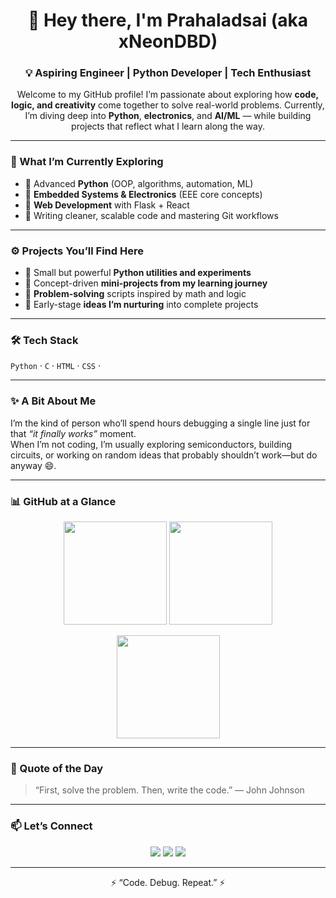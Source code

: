 <!-- Profile README for xNeonDBD -->

<h1 align="center">👋 Hey there, I'm Prahaladsai (aka xNeonDBD)</h1>
<h3 align="center">💡 Aspiring Engineer | Python Developer | Tech Enthusiast</h3>

<p align="center">
Welcome to my GitHub profile! I’m passionate about exploring how <b>code, logic, and creativity</b> come together to solve real-world problems.  
Currently, I’m diving deep into <b>Python</b>, <b>electronics</b>, and <b>AI/ML</b> — while building projects that reflect what I learn along the way.
</p>

---

### 🧠 What I’m Currently Exploring
- 🔹 Advanced **Python** (OOP, algorithms, automation, ML)
- 🔹 **Embedded Systems & Electronics** (EEE core concepts)
- 🔹 **Web Development** with Flask + React
- 🔹 Writing cleaner, scalable code and mastering Git workflows

---

### ⚙️ Projects You’ll Find Here
- 🧩 Small but powerful **Python utilities and experiments**  
- 🔬 Concept-driven **mini-projects from my learning journey**  
- 🧮 **Problem-solving** scripts inspired by math and logic  
- 🌱 Early-stage **ideas I’m nurturing** into complete projects  

---

### 🛠️ Tech Stack
`Python` · `C` · `HTML` · `CSS` · 

---

### ✨ A Bit About Me
I’m the kind of person who’ll spend hours debugging a single line just for that *“it finally works”* moment.  
When I’m not coding, I’m usually exploring semiconductors, building circuits, or working on random ideas that probably shouldn’t work—but do anyway 😄.

---

### 📊 GitHub at a Glance

<p align="center">
  <img src="https://github-readme-stats.vercel.app/api?username=xNeonDBD&show_icons=true&theme=tokyonight" height="165">
  <img src="https://github-readme-stats.vercel.app/api/top-langs/?username=xNeonDBD&layout=compact&theme=tokyonight" height="165">
</p>

<p align="center">
  <img src="https://streak-stats.demolab.com?user=xNeonDBD&theme=tokyonight" height="165">
</p>

---

### 💬 Quote of the Day
> “First, solve the problem. Then, write the code.” — John Johnson  

---

### 📫 Let’s Connect

<p align="center">
  <a href="https://github.com/xNeonDBD"><img src="https://img.shields.io/badge/GitHub-181717?style=for-the-badge&logo=github&logoColor=white"></a>
  <a href="https://linkedin.com/in/xNeonDBD"><img src="https://img.shields.io/badge/LinkedIn-0077B5?style=for-the-badge&logo=linkedin&logoColor=white"></a>
  <a href="mailto:xneondbd@gmail.com"><img src="https://img.shields.io/badge/Email-D14836?style=for-the-badge&logo=gmail&logoColor=white"></a>
</p>

---

<p align="center">⚡ “Code. Debug. Repeat.” ⚡</p>
